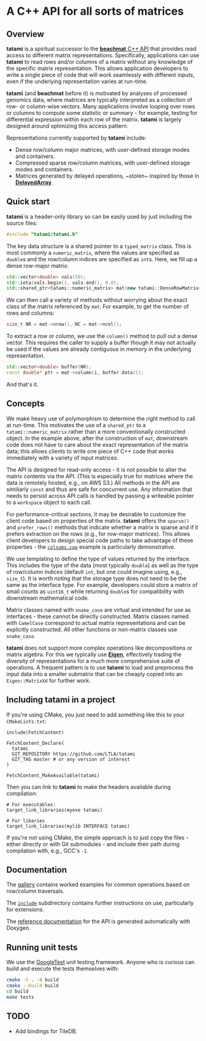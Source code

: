 # A C++ API for all sorts of matrices 

## Overview

**tatami** is a spiritual successor to the [**beachmat** C++ API](https://github.com/LTLA/beachmat) that provides read access to different matrix representations.
Specifically, applications can use **tatami** to read rows and/or columns of a matrix without any knowledge of the specific matrix representation.
This allows application developers to write a single piece of code that will work seamlessly with different inputs, even if the underlying representation varies at run-time.

**tatami** (and **beachmat** before it) is motivated by analyses of processed genomics data, where matrices are typically interpreted as a collection of row- or column-wise vectors.
Many applications involve looping over rows or columns to compute some statistic or summary - for example, testing for differential expression within each row of the matrix.
**tatami** is largely designed around optimizing this access pattern.

Representations currently supported by **tatami** include:

- Dense row/column major matrices, with user-defined storage modes and containers.
- Compressed sparse row/column matrices, with user-defined storage modes and containers.
- Matrices generated by delayed operations, ~stolen~ inspired by those in [**DelayedArray**](https://github.com/Bioconductor/DelayedArray).

## Quick start

**tatami** is a header-only library so can be easily used by just including the source files:

```cpp
#include "tatami/tatami.h"
```

The key data structure is a shared pointer to a `typed_matrix` class.
This is most commonly a `numeric_matrix`, where the values are specified as `double`s and the row/column indices are specified as `int`s.
Here, we fill up a dense row-major matrix:

```cpp
std::vector<double> vals(50);
std::iota(vals.begin(), vals.end(), 0.0);
std::shared_ptr<tatami::numeric_matrix> mat(new tatami::DenseRowMatrix<double>(10, 5, vals));
```

We can then call a variety of methods without worrying about the exact class of the matrix referenced by `mat`.
For example, to get the number of rows and columns:

```cpp
size_t NR = mat->nrow(), NC = mat->ncol();
```

To extract a row or column, we use the `column()` method to pull out a dense vector.
This requires the caller to supply a buffer though it may not actually be used if the values are already contiguous in memory in the underlying representation.

```cpp
std::vector<double> buffer(NR);
const double* ptr = mat->column(i, buffer.data());
```

And that's it. 

## Concepts

We make heavy use of polymorphism to determine the right method to call at run-time.
This motivates the use of a `shared_ptr` to a `tatami::numeric_matrix` rather than a more conventionally constructed object.
In the example above, after the construction of `mat`, downstream code does not have to care about the exact representation of the matrix data;
this allows clients to write one piece of C++ code that works immediately with a variety of input matrices.

The API is designed for read-only access - it is not possible to alter the matrix contents via the API.
(This is especially true for matrices where the data is remotely hosted, e.g., on AWS S3.)
All methods in the API are similiarly `const` and thus are safe for concurrent use.
Any information that needs to persist across API calls is handled by passing a writeable pointer to a `workspace` object to each call.

For performance-critical sections, it may be desirable to customize the client code based on properties of the matrix.
**tatami** offers the `sparse()` and `prefer_rows()` methods that indicate whether a matrix is sparse and if it prefers extraction on the rows (e.g., for row-major matrices).
This allows client developers to design special code paths to take advantage of these properties - the [`colsums.cpp`](gallery/colsums.cpp) example is particularly demonstrative.

We use templating to define the type of values returned by the interface.
This includes the type of the data (most typically `double`) as well as the type of row/column indices (default `int`, but one could imagine using, e.g., `size_t`).
It is worth noting that the storage type does not need to be the same as the interface type.
For example, developers could store a matrix of small counts as `uint16_t` while returning `double`s for compatibility with downstream mathematical code.

Matrix classes named with `snake_case` are virtual and intended for use as interfaces - these cannot be directly constructed.
Matrix classes named with `CamelCase` correspond to actual matrix representations and can be explicitly constructed.
All other functions or non-matrix classes use `snake_case`.

**tatami** does not support more complex operations like decompositions or matrix algebra.
For this we typically use [**Eigen**](https://eigen.tuxfamily.org/), effectively trading the diversity of representations for a much more comprehensive suite of operations.
A frequent pattern is to use **tatami** to load and preprocess the input data into a smaller submatrix that can be cheaply copied into an `Eigen::MatrixXd` for further work.

## Including **tatami** in a project

If you're using CMake, you just need to add something like this to your `CMakeLists.txt`:

```
include(FetchContent)

FetchContent_Declare(
  tatami
  GIT_REPOSITORY https://github.com/LTLA/tatami
  GIT_TAG master # or any version of interest 
)

FetchContent_MakeAvailable(tatami)
```

Then you can link to **tatami** to make the headers available during compilation:

```
# For executables:
target_link_libraries(myexe tatami)

# For libaries
target_link_libraries(mylib INTERFACE tatami)
```

If you're not using CMake, the simple approach is to just copy the files - either directly or with Git submodules - and include their path during compilation with, e.g., GCC's `-I`.

## Documentation

The [gallery](https://github.com/LTLA/tatami/tree/master/gallery) contains worked examples for common operations based on row/column traversals.

The [`include`](https://github.com/LTLA/tatami/tree/master/include) subdirectory contains further instructions on use, particularly for extensions.

The [reference documentation](https://ltla.github.io/tatami) for the API is generated automatically with Doxygen.

## Running unit tests

We use the [GoogleTest](https://github.com/google/googletest) unit testing framework.
Anyone who is curious can build and execute the tests themselves with:

```sh
cmake -S . -B build
cmake --build build
cd build
make tests
```

## TODO

- Add bindings for TileDB.
